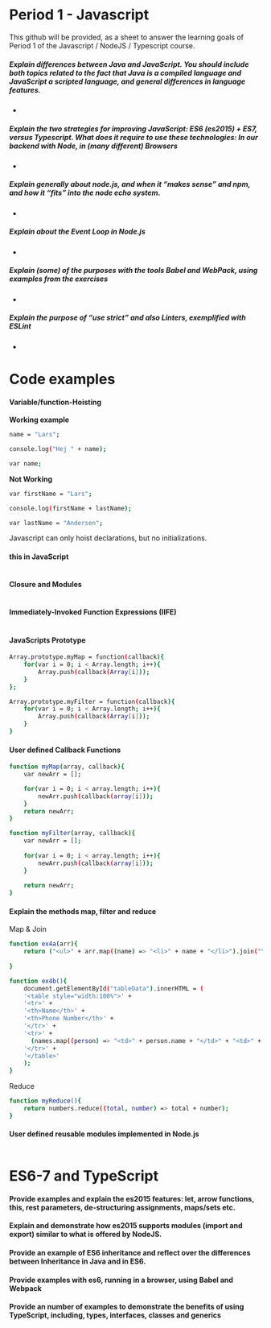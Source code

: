 # Period 1 - Javascript
This github will be provided, as a sheet to answer the learning goals of Period 1 of the Javascript / NodeJS / Typescript course. 


##### Explain differences between Java and JavaScript. You should include both topics related to the fact that Java is a compiled language and JavaScript a scripted language, and general differences in language features.
- 

##### Explain the two strategies for improving JavaScript: ES6 (es2015) + ES7, versus Typescript. What does it require to use these technologies: In our backend with Node, in (many different) Browsers
- 
##### Explain generally about node.js, and when it “makes sense” and npm, and how it “fits” into the node echo system.
- 
##### Explain about the Event Loop in Node.js
- 
##### Explain (some) of the purposes with the tools Babel and WebPack, using  examples from the exercises
- 
##### Explain the purpose of “use strict” and also Linters, exemplified with ESLint 
- 

# Code examples

#### Variable/function-Hoisting
**Working example**
```sh
name = "Lars";

console.log("Hej " + name);

var name;
```

**Not Working**
```sh
var firstName = "Lars";

console.log(firstName + lastName);

var lastName = "Andersen";
```
Javascript can only hoist declarations, but no initializations.

#### **this** in JavaScript
```sh

```
#### Closure and Modules
```sh

```
#### Immediately-Invoked Function Expressions (IIFE)
```sh

```
#### JavaScripts Prototype
```sh
Array.prototype.myMap = function(callback){
    for(var i = 0; i < Array.length; i++){
        Array.push(callback(Array[i]));
    }
};

Array.prototype.myFilter = function(callback){
    for(var i = 0; i < Array.length; i++){
        Array.push(callback(Array[i]));
    }
}
```
#### User defined Callback Functions
```sh
function myMap(array, callback){
    var newArr = [];

    for(var i = 0; i < array.length; i++){
        newArr.push(callback(array[i]));
    }
    return newArr;
}

function myFilter(array, callback){
    var newArr = [];
    
    for(var i = 0; i < array.length; i++){
        newArr.push(callback(array[i]));
    }
    
    return newArr;
}

```
#### Explain the methods map, filter and reduce
Map & Join
```sh
function ex4a(arr){
    return ("<ul>" + arr.map((name) => "<li>" + name + "</li>").join("\n") + "</ul>");
    
}

function ex4b(){
    document.getElementById("tableData").innerHTML = (
    '<table style="width:100%">' + 
    '<tr>' +
    '<th>Name</th>' +
    '<th>Phone Number</th>' + 
    '</tr>' +
    '<tr>' + 
      (names.map((person) => "<td>" + person.name + "</td>" + "<td>" + person.phone + "</td>").join("\n")) +
    '</tr>' +
    '</table>'
    );
}
```
Reduce
```sh
function myReduce(){
    return numbers.reduce((total, number) => total + number);
}
```

#### User defined reusable modules implemented in Node.js
```sh

```

# ES6-7 and TypeScript
#### Provide examples and explain the es2015 features: let, arrow functions, this, rest parameters, de-structuring assignments, maps/sets etc.
#### Explain and demonstrate how es2015 supports modules (import and export) similar to what is offered by NodeJS.
#### Provide an example of ES6 inheritance and reflect over the differences between Inheritance in Java and in ES6.
#### Provide examples with es6, running in a browser, using Babel and Webpack
#### Provide an number of examples to demonstrate the benefits of using TypeScript, including, types, interfaces, classes and generics
